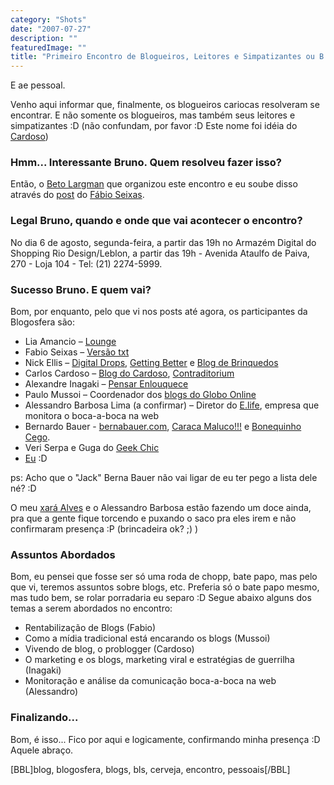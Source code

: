 ```yaml
---
category: "Shots"
date: "2007-07-27"
description: ""
featuredImage: ""
title: "Primeiro Encontro de Blogueiros, Leitores e Simpatizantes ou B.L.S. (anh?)"
---
```


E ae pessoal.

Venho aqui informar que, finalmente, os blogueiros cariocas resolveram se encontrar. E não somente os blogueiros, mas também seus leitores e simpatizantes :D (não confundam, por favor :D Este nome foi idéia do [Cardoso](http://carloscardoso.com/))

### Hmm... Interessante Bruno. Quem resolveu fazer isso?

Então, o [Beto Largman](http://oglobo.globo.com/blogs/largman/) que organizou este encontro e eu soube disso através do [post](http://blog.fabioseixas.com.br/archives/2007/07/encontro_de_blogueiros_no_rio.html) do [Fábio Seixas](http://blog.fabioseixas.com.br/).

### Legal Bruno, quando e onde que vai acontecer o encontro?

No dia 6 de agosto, segunda-feira, a partir das 19h no Armazém Digital do Shopping Rio Design/Leblon, a partir das 19h - Avenida Ataulfo de Paiva, 270 - Loja 104 - Tel: (21) 2274-5999.

### Sucesso Bruno. E quem vai?

Bom, por enquanto, pelo que vi nos posts até agora, os participantes da Blogosfera são:

- Lia Amancio – [Lounge](http://www.gardenal.org/lounge)
- Fabio Seixas – [Versão txt](http://blog.fabioseixas.com.br/)
- Nick Ellis – [Digital Drops](http://www.digitaldrops.com.br/drops/), [Getting Better](http://www.gettingbetter.com.br/) e [Blog de Brinquedos](http://blogdebrinquedo.com.br/)
- Carlos Cardoso – [Blog do Cardoso](http://carloscardoso.com/), [Contraditorium](http://www.contraditorium.com/)
- Alexandre Inagaki – [Pensar Enlouquece](http://www.interney.net/blogs/inagaki/)
- Paulo Mussoi – Coordenador dos [blogs do Globo Online](http://oglobo.globo.com/blogs/)
- Alessandro Barbosa Lima (a confirmar) – Diretor do [E.life](http://www.elife.com.br/), empresa que monitora o boca-a-boca na web
- Bernardo Bauer - [bernabauer.com](http://www.bernabauer.com/), [Caraca Maluco!!!](http://www.caracamaluco.com/) e [Bonequinho Cego](http://www.bonequinhocego.com.br/).
- Veri Serpa e Guga do [Geek Chic](http://geekchic.com.br/)
- [Eu](/) :D

ps: Acho que o "Jack" Berna Bauer não vai ligar de eu ter pego a lista dele né? :D

O meu [xará Alves](http://www.brpoint.net/) e o Alessandro Barbosa estão fazendo um doce ainda, pra que a gente fique torcendo e puxando o saco pra eles irem e não confirmaram presença :P (brincadeira ok? ;) )

### Assuntos Abordados

Bom, eu pensei que fosse ser só uma roda de chopp, bate papo, mas pelo que vi, teremos assuntos sobre blogs, etc. Preferia só o bate papo mesmo, mas tudo bem, se rolar porradaria eu separo :D Segue abaixo alguns dos temas a serem abordados no encontro:

- Rentabilização de Blogs (Fabio)
- Como a mídia tradicional está encarando os blogs (Mussoi)
- Vivendo de blog, o problogger (Cardoso)
- O marketing e os blogs, marketing viral e estratégias de guerrilha (Inagaki)
- Monitoração e análise da comunicação boca-a-boca na web (Alessandro)

### Finalizando...

Bom, é isso... Fico por aqui e logicamente, confirmando minha presença :D Aquele abraço.

\[BBL\]blog, blogosfera, blogs, bls, cerveja, encontro, pessoais\[/BBL\]
